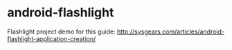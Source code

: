 android-flashlight
==================

Flashlight project demo for this guide: http://sysgears.com/articles/android-flashlight-application-creation/
